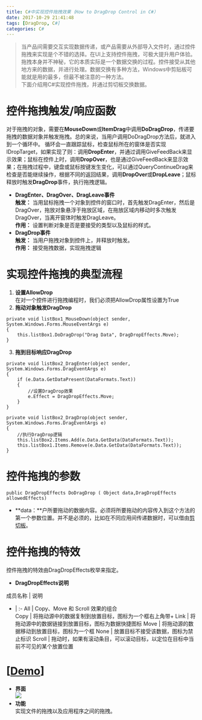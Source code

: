 ```yaml
---
title: C#中实现控件拖拽效果（How to DragDrop Control in C#）
date: 2017-10-29 21:41:48
tags: [DragDrop, C#]
categories: C#
---
```

> 当产品间需要交互实现数据传递，或产品需要从外部导入文件时，通过控件拖拽来实现是个不错的选择。在UI上支持控件拖拽，可极大提升用户体验。  
拖拽本身并不神秘，它的本质实际是一个数据交换的过程。控件接受从其他地方来的数据，并进行处理。数据交换有多种方法，Windows中剪贴板可能就是用的最多，但最不被注意的一种方法。  
下面介绍用C#实现控件拖拽，并通过剪切板交换数据。  

# **控件拖拽触发/响应函数**
对于拖拽的对象，需要在**MouseDown**或**ItemDrag**中调用**DoDragDrop**，传递要拖拽的数据对象并触发拖拽。总的来说，当用户调用DoDragDrop方法后，就进入到一个循环中。 循环会一直跟踪鼠标，检查鼠标所在的窗体是否实现IDropTarget，如果实现了则：调用**DropEnter**，并通过调用GiveFeedBack来显示效果；鼠标在控件上时，调用**DropOver**，也是通过GiveFeedBack来显示效果；在拖拽过程中，键盘或鼠标按键发生变化，可以通过QueryContinueDrag来检查是否能继续操作，根据不同的返回结果，调用**DropOver**或**DropLeave**；鼠标释放时触发**DragDrop**事件，执行拖拽逻辑。
* **DragEnter、DragOver、DragLeave事件**   
**触发：** 当用鼠标拖拽一个对象到控件的窗口时，首先触发DragEnter，然后是DragOver，拖放对象悬浮于拖放区域，在拖放区域内移动时多次触发DragOver，当离开窗体时触发DragLeave。  
**作用：** 设置判断对象是否是要接受的类型以及鼠标的样式。
* **DragDrop事件**  
**触发：** 当用户拖拽对象到控件上，并释放时触发。  
**作用：** 接受拖拽数据，实现拖拽逻辑  

# **实现控件拖拽的典型流程**
1. **设置AllowDrop**  
在对一个控件进行拖拽编程时，我们必须把AllowDrop属性设置为True
2. **拖动对象触发DragDrop**    

```  
private void listBox1_MouseDown(object sender, System.Windows.Forms.MouseEventArgs e)
{
    this.listBox1.DoDragDrop("Drag Data", DragDropEffects.Move);
}
```    

3. **拖到目标响应DragDrop**   

```    
private void listBox2_DragEnter(object sender, System.Windows.Forms.DragEventArgs e)
{
    if (e.Data.GetDataPresent(DataFormats.Text))
    {
        //设置DragDrop效果
        e.Effect = DragDropEffects.Move;
    }
}

private void listBox2_DragDrop(object sender, System.Windows.Forms.DragEventArgs e)
{
    //执行DragDrop逻辑
    this.listBox2.Items.Add(e.Data.GetData(DataFormats.Text));
    this.listBox1.Items.Remove(e.Data.GetData(DataFormats.Text));
}
```      

# **控件拖拽的参数**    

```  
public DragDropEffects DoDragDrop ( Object data,DragDropEffects allowedEffects)
```       

* **data：**户所要拖动的数据内容。必须将所要拖动的内容传入到这个方法的第一个参数位置。并不是必须的，比如在不同应用间传递数据时，可以借由[剪切板](https://xiong-ang.github.io/2017/10/29/clipboard/)。  
# **控件拖拽的特效**
控件拖拽的特效由DragDropEffects枚举来指定。
* **DragDropEffects说明**  

成员名称 | 说明
- | :-
All	| Copy、Move 和 Scroll 效果的组合  
Copy | 将拖动源中的数据复制到放置目标，图标为一个框右上角带+
Link | 将拖动源中的数据链接到放置目标，图标为数据快捷图标
Move | 将拖动源的数据移动到放置目标，图标为一个框
None | 放置目标不接受该数据，图标为禁止标识
Scroll | 拖动时，如果有滚动条目，可以滚动目标，以定位在目标中当前不可见的某个放置位置  

# **[[Demo](https://github.com/xiong-ang/CShape_SLN)]**
* **界面**  
![](https://github.com/xiong-ang/CShape_SLN/blob/master/Image/DragDrop.PNG?raw=true)
* **功能**  
实现文件的拖拽以及应用程序之间的拖拽。